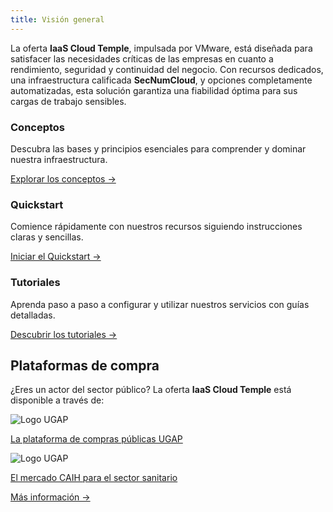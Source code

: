 ```yaml
---
title: Visión general
---
```


La oferta **IaaS Cloud Temple**, impulsada por VMware, está diseñada para satisfacer las necesidades críticas de las empresas en cuanto a rendimiento, seguridad y continuidad del negocio. Con recursos dedicados, una infraestructura calificada **SecNumCloud**, y opciones completamente automatizadas, esta solución garantiza una fiabilidad óptima para sus cargas de trabajo sensibles.

<div class="card-grid">
  <div class="card">
    <h3>Conceptos</h3>
    <p>Descubra las bases y principios esenciales para comprender y dominar nuestra infraestructura.</p>
    <a href="iaas_vmware/concepts" class="card-link">Explorar los conceptos &rarr;</a>
  </div>
  <div class="card">
    <h3>Quickstart</h3>
    <p>Comience rápidamente con nuestros recursos siguiendo instrucciones claras y sencillas.</p>
    <a href="iaas_vmware/quickstart" class="card-link">Iniciar el Quickstart &rarr;</a>
  </div>
    <div class="card">
    <h3>Tutoriales</h3>
    <p>Aprenda paso a paso a configurar y utilizar nuestros servicios con guías detalladas.</p>
    <a href="iaas_vmware/tutorials" class="card-link">Descubrir los tutoriales &rarr;</a>
  </div>
</div>

## Plataformas de compra

<div class="purchase-platforms">
  <p>¿Eres un actor del sector público? La oferta <strong>IaaS Cloud Temple</strong> está disponible a través de:</p>

  <div class="platform-card">
    <img src="https://www.medgest.fr/wp-content/uploads/sites/2/2021/09/nouveau-logo-ugap-2021.png" alt="Logo UGAP" class="platform-logo" />
    <p>
      <a href="https://cloudtour.capgemini.fr/partenaires/cloud-temple" target="_blank" rel="noopener noreferrer">
        La plataforma de compras públicas UGAP
      </a>
    </p>
  </div>

  <div class="platform-card">
      <img src="https://i0.wp.com/www.activus-software.fr/wp-content/uploads/2022/09/20221212-GRP-CAIH-BC.png?fit=1300%2C827&ssl=1" alt="Logo UGAP" class="platform-logo" />
    <p>
      <a href="https://www.caih-sante.org" target="_blank" rel="noopener noreferrer">
        El mercado CAIH para el sector sanitario
      </a>
    </p>
  </div>

  <a href="https://www.cloud-temple.com/cloud-souverain-disponible-via-lugap/" target="_blank" rel="noopener noreferrer" class="learn-more-link">
    Más información &rarr;
  </a>
</div>